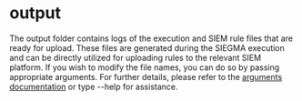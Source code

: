 # output

The output folder contains logs of the execution and SIEM rule files that are ready for upload. These files are generated during the SIEGMA execution and can be directly utilized for uploading rules to the relevant SIEM platform. If you wish to modify the file names, you can do so by passing appropriate arguments. For further details, please refer to the [arguments documentation](./arguments.md) or type --help for assistance.

